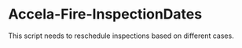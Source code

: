 # Accela-Fire-InspectionDates
This script needs to reschedule inspections based on different cases.
